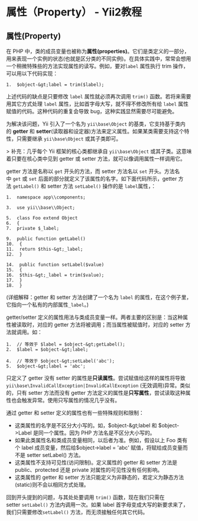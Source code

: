 # 属性（Property） - Yii2教程


## 属性(Property)

在 PHP 中，类的成员变量也被称为**属性(properties)**。它们是类定义的一部分，用来表现一个实例的状态(也就是区分类的不同实例)。在具体实践中，常常会想用一个稍微特殊些的方法实现属性的读写。例如，要对`label` 属性执行 trim 操作，可以用以下代码实现：

```
1.  $object-&gt;label = trim($label);
```

上述代码的缺点是只要修改 `label` 属性就必须再次调用 `trim()` 函数。若将来需要用其它方式处理 `label` 属性，比如首字母大写，就不得不修改所有给 `label` 属性赋值的代码。这种代码的重复会导致 bug，这种实践显然需要尽可能避免。

为解决该问题，Yii 引入了一个名为 `yii\base\Object` 的基类，它支持基于类内的 **getter** 和 **setter**(读取器和设定器)方法来定义属性。如果某类需要支持这个特性，只需要继承 `yii\base\Object` 或其子类即可。

&gt; 补充：几乎每个 Yii 框架的核心类都继承自 `yii\base\Object` 或其子类。这意味着只要在核心类中见到 getter 或 setter 方法，就可以像调用属性一样调用它。

getter 方法是名称以 `get` 开头的方法，而 setter 方法名以 `set` 开头。方法名中 `get` 或 `set` 后面的部分就定义了该属性的名字。如下面代码所示，getter 方法 `getLabel()` 和 setter 方法 `setLabel()` 操作的是 `label`属性，：

```
1.  namespace app\\components; 

3.  use yii\\base\\Object; 

5.  class Foo extend Object 
6.  { 
7.  private $_label; 

9.  public function getLabel() 
10.  { 
11.  return $this-&gt;_label; 
12.  } 

14.  public function setLabel($value) 
15.  { 
16.  $this-&gt;_label = trim($value); 
17.  } 
18.  }
```

(详细解释：getter 和 setter 方法创建了一个名为 `label` 的属性，在这个例子里，它指向一个私有的内部属性`_label`。)

getter/setter 定义的属性用法与类成员变量一样。两者主要的区别是：当这种属性被读取时，对应的 getter 方法将被调用；而当属性被赋值时，对应的 setter 方法就调用。如：

```
1.  // 等效于 $label = $object-&gt;getLabel(); 
2.  $label = $object-&gt;label; 

4.  // 等效于 $object-&gt;setLabel('abc'); 
5.  $object-&gt;label = 'abc';
```

只定义了 getter 没有 setter 的属性是**只读属性**。尝试赋值给这样的属性将导致 `yii\base\InvalidCallException|InvalidCallException` (无效调用)异常。类似的，只有 setter 方法而没有 getter 方法定义的属性是**只写属性**，尝试读取这种属性也会触发异常。使用只写属性的情况几乎没有。

通过 getter 和 setter 定义的属性也有一些特殊规则和限制：

*   这类属性的名字是不区分大小写的。如，$object-&gt;label 和 $object-&gt;Label 是同一个属性。因为 PHP 方法名是不区分大小写的。
*   如果此类属性名和类成员变量相同，以后者为准。例如，假设以上 Foo 类有个 label 成员变量，然后给$object-&gt;label = 'abc' 赋值，将赋给成员变量而不是 setter setLabel() 方法。
*   这类属性不支持可见性(访问限制)。定义属性的 getter 和 setter 方法是 public、protected 还是 private 对属性的可见性没有任何影响。
*   这类属性的 getter 和 setter 方法只能定义为非静态的，若定义为静态方法(static)则不会以相同方式处理。

回到开头提到的问题，与其处处要调用 `trim()` 函数，现在我们只需在 setter `setLabel()` 方法内调用一次。如果 label 首字母变成大写的新要求来了，我们只需要修改`setLabel()` 方法，而无须接触任何其它代码。
